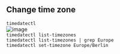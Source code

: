 ## Change time zone
`timedatectl`\
![image](https://github.com/iamfabo/linux/assets/60046736/8b853037-958e-4ee5-8f46-9a4820e7761d)\
`timedatectl list-timezones`\
`timedatectl list-timezones | grep Europe`\
`timedatectl set-timezone Europe/Berlin`
